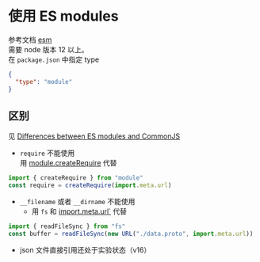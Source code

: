 # 使用 ES modules

参考文档 [esm](https://nodejs.org/api/esm.html)  
需要 node 版本 12 以上。  
在 `package.json` 中指定 type

```json
{
  "type": "module"
}
```

## 区别

见 [Differences between ES modules and CommonJS](https://nodejs.org/api/esm.html#esm_differences_between_es_modules_and_commonjs)

- `require` 不能使用  
  用 [module.createRequire](https://nodejs.org/api/module.html#module_module_createrequire_filename) 代替

```js
import { createRequire } from "module"
const require = createRequire(import.meta.url)
```

- `__filename` 或者 `__dirname` 不能使用
  - 用 `fs` 和 [import.meta.url`](https://nodejs.org/api/esm.html#esm_import_meta_url) 代替

```js
import { readFileSync } from "fs"
const buffer = readFileSync(new URL("./data.proto", import.meta.url))
```

- json 文件直接引用还处于实验状态（v16）
